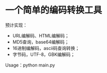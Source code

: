 # 一个简单的编码转换工具

预计实现：

- URL编解码、HTML编解码；
- MD5查询，base64编解码；
- 16进制编解码，ascii码查询转换；
- 字节码，UTF-8，GBK编解码；

Usage：python main.py